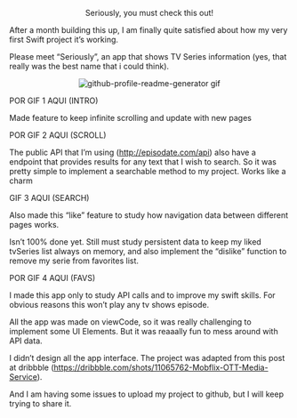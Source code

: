 <p align="center">
<a>Seriously, you must check this out! </a>
</p>


After a month building this up, I am finally quite satisfied about how my very first Swift project it’s working. 

Please meet “Seriously”, an app that shows TV Series information (yes, that really was the best name that i could think).

<p align="center"><img src="./src/images/github-profile-readme-generator.gif" alt="github-profile-readme-generator gif" /></p>

POR GIF 1 AQUI (INTRO)

Made feature to keep infinite scrolling and update with new pages

POR GIF 2 AQUI (SCROLL)

The public API that I’m using (http://episodate.com/api) also have a endpoint that provides results for any text that I wish to search. So it was pretty simple to implement a searchable method to my project. Works like a charm 

GIF 3 AQUI (SEARCH)

Also made this “like” feature to study how navigation data between different pages works. 

Isn’t 100% done yet. Still must study persistent data to keep my liked tvSeries list always on memory, and also implement the “dislike” function to remove my serie from favorites list.

POR GIF 4 AQUI (FAVS)

I made this app only to study API calls and to improve my swift skills. For obvious reasons this won’t play any tv shows episode.

All the app was made on viewCode, so it was really challenging to implement some UI Elements. But it was reaaally fun to mess around with API data.

I didn’t design all the app interface. The project was adapted from this post at dribbble (https://dribbble.com/shots/11065762-Mobflix-OTT-Media-Service).

And I am having some issues to upload my project to github, but I will keep trying to share it.
